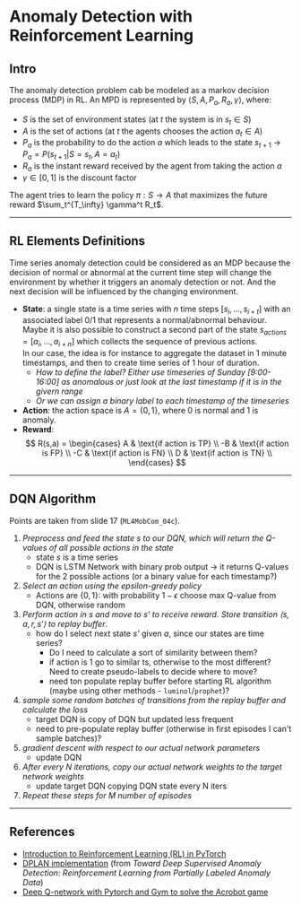 # Anomaly Detection with Reinforcement Learning

## Intro

The anomaly detection problem cab be modeled as a markov decision process (MDP) in RL.
An MPD is represented by $\langle S, A, P_a, R_a, \gamma \rangle$, where:
- $S$ is the set of environment states (at $t$ the system is in $s_t \in S$)
- $A$ is the set of actions (at $t$ the agents chooses the action $a_t \in A$)
- $P_a$ is the probability to do the action $a$ which leads to the state $s_{t+1}$ $\rightarrow$ $P_a = P(s_{t+1}| S=s_t, A=a_t)$
- $R_a$ is the instant reward received by the agent from taking the action $a$
- $\gamma \in [0,1]$ is the discount factor

The agent tries to learn the policy $\pi:S \to A$ that maximizes the future reward $\sum_t^{T_\infty} \gamma^t R_t$.

---

## RL Elements Definitions

Time series anomaly detection could be considered as an MDP
because the decision of normal or abnormal at the current time step will change the environment by whether it triggers an anomaly detection or not. And the next decision will be influenced by the changing environment. 

- **State**: a single state is a time series with $n$ time steps [$s_i, \dots, s_{i+t}$] with an associated label 0/1 that represents a normal/abnormal behaviour. Maybe it is also possible to construct a second part of the state $s_{actions} = [a_i, \dots, a_{i+n}]$ which collects the sequence of previous actions.  
In our case, the idea is for instance to aggregate the dataset in 1 minute timestamps, and then to create time series of 1 hour of duration.  
    - *How to define the label? Either use timeseries of Sunday [9:00-16:00] as anomalous or just look at the last timestamp if it is in the givern range* 
    - *Or we can assign a binary label to each timestamp of the timeseries*
- **Action**: the action space is $A=\{0,1\}$, where 0 is normal and 1 is anomaly.
- **Reward**: 
$$
R(s,a) = 
\begin{cases}
     A & \text{if action is TP} \\
    -B & \text{if action is FP} \\
    -C & \text{if action is FN} \\
     D & \text{if action is TN} \\
\end{cases}
$$

---

## DQN Algorithm

Points are taken from slide 17 (`ML4MobCom_04c`).

1. *Preprocess and feed the state s to our DQN, which will return the Q-values of all possible actions in the state*
    - state *s* is a time series
    - DQN is LSTM Network with binary prob output $\to$ it returns Q-values for the 2 possible actions (or a binary value for each timestamp?)
2. *Select an action using the epsilon-greedy policy*
    - Actions are $\{0,1\}$: with probability $1-\epsilon$ choose max Q-value from DQN, otherwise random
3. *Perform action in s and move to s' to receive reward. Store transition $\langle s, a, r, s' \rangle$ to replay buffer*.
    - how do I select next state *s'* given *a*, since our states are time series?
        - Do I need to calculate a sort of similarity between them?
        - if action is 1 go to similar ts, otherwise to the most different? Need to create pseudo-labels to decide where to move?
        - need ton populate replay buffer before starting RL algorithm (maybe using other methods - `luminol`/`prophet`)?
4. *sample some random batches of transitions from the replay buffer and calculate the loss*
    - target DQN is copy of DQN but updated less frequent
    - need to pre-populate replay buffer (otherwise in first episodes I can't sample batches)?
5. *gradient descent with respect to our actual network parameters*
    - update DQN
6. *After every N iterations, copy our actual network weights to the target network weights*
    - update target DQN copying DQN state every N iters
7. *Repeat these steps for M number of episodes*

---

## References

- [Introduction to Reinforcement Learning (RL) in PyTorch](https://medium.com/analytics-vidhya/introduction-to-reinforcement-learning-rl-in-pytorch-c0862989cc0e)
- [DPLAN implementation](https://github.com/lflfdxfn/DPLAN-Implementation) (from *Toward Deep Supervised Anomaly Detection: Reinforcement Learning from Partially Labeled Anomaly Data*)
- [Deep Q-network with Pytorch and Gym to solve the Acrobot game](https://towardsdatascience.com/deep-q-network-with-pytorch-and-gym-to-solve-acrobot-game-d677836bda9b)